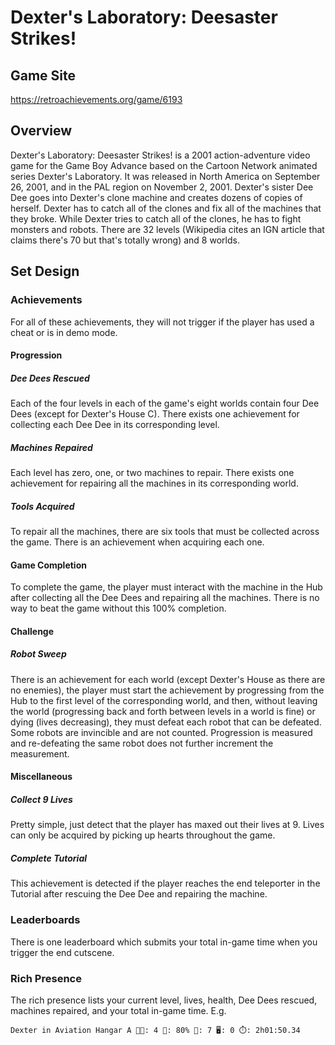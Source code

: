 # Dexter's Laboratory: Deesaster Strikes!

## Game Site

https://retroachievements.org/game/6193

## Overview

Dexter's Laboratory: Deesaster Strikes! is a 2001 action-adventure video game for the Game Boy Advance based on the Cartoon Network animated series Dexter's Laboratory. It was released in North America on September 26, 2001, and in the PAL region on November 2, 2001. Dexter's sister Dee Dee goes into Dexter's clone machine and creates dozens of copies of herself. Dexter has to catch all of the clones and fix all of the machines that they broke. While Dexter tries to catch all of the clones, he has to fight monsters and robots. There are 32 levels (Wikipedia cites an IGN article that claims there's 70 but that's totally wrong) and 8 worlds.

## Set Design

### Achievements

For all of these achievements, they will not trigger if the player has used a cheat or is in demo mode.

#### Progression

##### Dee Dees Rescued

Each of the four levels in each of the game's eight worlds contain four Dee Dees (except for Dexter's House C). There exists one achievement for collecting each Dee Dee in its corresponding level.

##### Machines Repaired

Each level has zero, one, or two machines to repair. There exists one achievement for repairing all the machines in its corresponding world.

##### Tools Acquired

To repair all the machines, there are six tools that must be collected across the game. There is an achievement when acquiring each one.

#### Game Completion

To complete the game, the player must interact with the machine in the Hub after collecting all the Dee Dees and repairing all the machines. There is no way to beat the game without this 100% completion.

#### Challenge

##### Robot Sweep

There is an achievement for each world (except Dexter's House as there are no enemies), the player must start the achievement by progressing from the Hub to the first level of the corresponding world, and then, without leaving the world (progressing back and forth between levels in a world is fine) or dying (lives decreasing), they must defeat each robot that can be defeated. Some robots are invincible and are not counted. Progression is measured and re-defeating the same robot does not further increment the measurement.

#### Miscellaneous

##### Collect 9 Lives

Pretty simple, just detect that the player has maxed out their lives at 9. Lives can only be acquired by picking up hearts throughout the game.

##### Complete Tutorial

This achievement is detected if the player reaches the end teleporter in the Tutorial after rescuing the Dee Dee and repairing the machine.

### Leaderboards

There is one leaderboard which submits your total in-game time when you trigger the end cutscene.

### Rich Presence

The rich presence lists your current level, lives, health, Dee Dees rescued, machines repaired, and your total in-game time. E.g.

```
Dexter in Aviation Hangar A 🧑‍🔬: 4 💖: 80% 👩: 7 🖥️: 0 ⏱️: 2h01:50.34
```